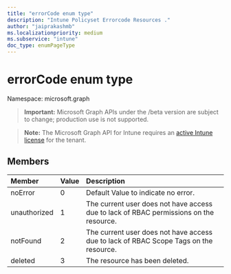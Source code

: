 ```yaml
---
title: "errorCode enum type"
description: "Intune Policyset Errorcode Resources ."
author: "jaiprakashmb"
ms.localizationpriority: medium
ms.subservice: "intune"
doc_type: enumPageType
---
```


# errorCode enum type

Namespace: microsoft.graph
> **Important:** Microsoft Graph APIs under the /beta version are subject to change; production use is not supported.

> **Note:** The Microsoft Graph API for Intune requires an [active Intune license](https://go.microsoft.com/fwlink/?linkid=839381) for the tenant.




## Members
|Member|Value|Description|
|:---|:---|:---|
|noError|0|Default Value to indicate no error.|
|unauthorized|1|The current user does not have access due to lack of RBAC permissions on the resource.|
|notFound|2|The current user does not have access due to lack of RBAC Scope Tags on the resource.|
|deleted|3|The resource has been deleted.|

